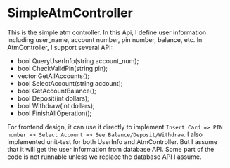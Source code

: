 # SimpleAtmController

This is the simple atm controller. In this Api, I define user information including user_name, account number, pin number, balance, etc. In AtmController, I support several API:
- bool QueryUserInfo(string account_num);
-	bool CheckValidPin(string pin);
-	vector<string> GetAllAccounts();
- bool SelectAccount(string account);
-	bool GetAccountBalance();
-	bool Deposit(int dollars);
-	bool Withdraw(int dollars);
-	bool FinishAllOperation();

For frontend design, it can use it directly to implement `Insert Card => PIN number => Select Account => See Balance/Deposit/Withdraw`.
I also implemented unit-test for both UserInfo and AtmController. But I assume that it will get the user information from database API. Some part of the code is not runnable unless we replace the database API I assume.
